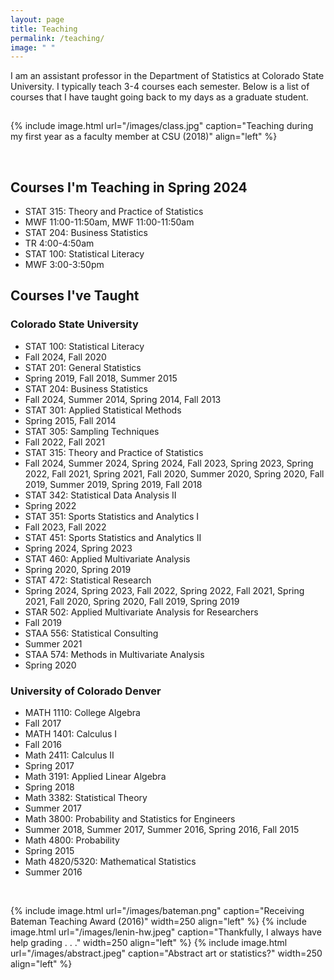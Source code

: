 ```yaml
---
layout: page
title: Teaching
permalink: /teaching/
image: " "
---
```


I am an assistant professor in the Department of Statistics at Colorado State University. I typically teach 3-4 courses each semester. Below is a list of courses that I have taught going back to my days as a graduate student. 

<hr style="clear:both;visibility: hidden;" />  


{% include image.html url="/images/class.jpg" caption="Teaching during my first year as a faculty member at CSU (2018)" align="left" %}

<br>

## Courses I'm Teaching in Spring 2024
<ul class="list">
    <li>STAT 315: Theory and Practice of Statistics</li>
    <li>MWF 11:00-11:50am, MWF 11:00-11:50am</li>
    <li>STAT 204: Business Statistics</li>
    <li>TR 4:00-4:50am</li>
    <li>STAT 100: Statistical Literacy</li>
    <li>MWF 3:00-3:50pm</li>
</ul>


## Courses I've Taught

### Colorado State University
<ul class="list">
    <li>STAT 100: Statistical Literacy</li>
        <li>Fall 2024, Fall 2020</li>
    <li>STAT 201: General Statistics</li>
        <li>Spring 2019, Fall 2018, Summer 2015</li>
    <li>STAT 204: Business Statistics</li>
        <li>Fall 2024, Summer 2014, Spring 2014, Fall 2013</li>
    <li>STAT 301: Applied Statistical Methods</li>
        <li>Spring 2015, Fall 2014</li>
    <li>STAT 305: Sampling Techniques</li>
        <li>Fall 2022, Fall 2021</li>
    <li>STAT 315: Theory and Practice of Statistics</li>
        <li>Fall 2024, Summer 2024, Spring 2024, Fall 2023, Spring 2023, Spring 2022, Fall 2021, Spring 2021, Fall 2020, Summer 2020, Spring 2020, Fall 2019, Summer 2019, Spring 2019, Fall 2018</li>
    <li>STAT 342: Statistical Data Analysis II</li>
        <li>Spring 2022</li>
    <li>STAT 351: Sports Statistics and Analytics I</li>
        <li>Fall 2023, Fall 2022</li>
    <li>STAT 451: Sports Statistics and Analytics II</li>
        <li>Spring 2024, Spring 2023</li>
    <li>STAT 460: Applied Multivariate Analysis</li>
        <li>Spring 2020, Spring 2019</li>
    <li>STAT 472: Statistical Research</li>
        <li>Spring 2024, Spring 2023, Fall 2022, Spring 2022, Fall 2021, Spring 2021, Fall 2020, Spring 2020, Fall 2019, Spring 2019</li>
    <li>STAR 502: Applied Multivariate Analysis for Researchers</li>
        <li>Fall 2019</li>
    <li>STAA 556: Statistical Consulting</li>
        <li>Summer 2021</li>
    <li>STAA 574: Methods in Multivariate Analysis</li>
        <li>Spring 2020</li>
</ul>


### University of Colorado Denver 
<ul class="list">
    <li>MATH 1110: College Algebra</li>
        <li>Fall 2017</li>
    <li>MATH 1401: Calculus I</li>
        <li>Fall 2016</li>
    <li>Math 2411: Calculus II</li>
        <li>Spring 2017</li>
    <li>Math 3191: Applied Linear Algebra</li>
        <li>Spring 2018</li>
    <li>Math 3382: Statistical Theory</li>
        <li>Summer 2017</li>
    <li>Math 3800: Probability and Statistics for Engineers</li>
        <li>Summer 2018, Summer 2017, Summer 2016, Spring 2016, Fall 2015</li>
    <li>Math 4800: Probability</li>
        <li>Spring 2015</li>
    <li>Math 4820/5320: Mathematical Statistics</li>
        <li>Summer 2016</li>
</ul>

<br>


{% include image.html url="/images/bateman.png" caption="Receiving Bateman Teaching Award (2016)" width=250 align="left" %}
{% include image.html url="/images/lenin-hw.jpeg" caption="Thankfully, I always have help grading . . ." width=250 align="left" %}
{% include image.html url="/images/abstract.jpeg" caption="Abstract art or statistics?" width=250 align="left" %}


